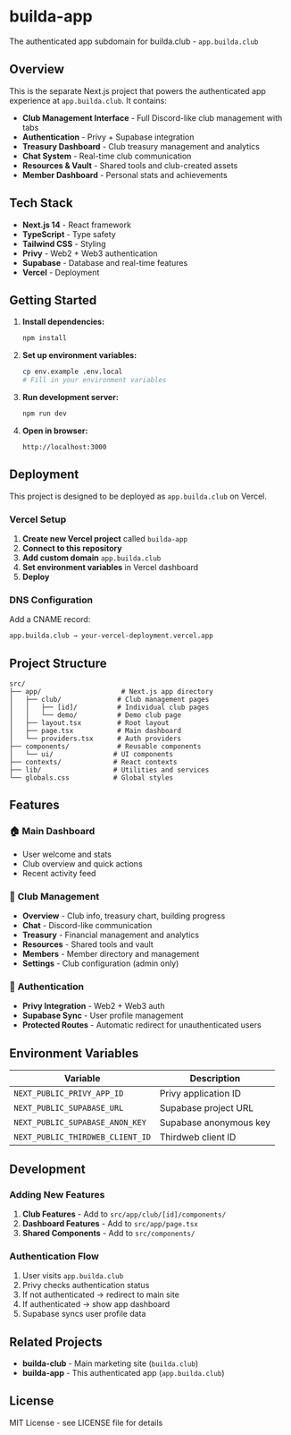 # builda-app

The authenticated app subdomain for builda.club - `app.builda.club`

## Overview

This is the separate Next.js project that powers the authenticated app experience at `app.builda.club`. It contains:

- **Club Management Interface** - Full Discord-like club management with tabs
- **Authentication** - Privy + Supabase integration
- **Treasury Dashboard** - Club treasury management and analytics
- **Chat System** - Real-time club communication
- **Resources & Vault** - Shared tools and club-created assets
- **Member Dashboard** - Personal stats and achievements

## Tech Stack

- **Next.js 14** - React framework
- **TypeScript** - Type safety
- **Tailwind CSS** - Styling
- **Privy** - Web2 + Web3 authentication
- **Supabase** - Database and real-time features
- **Vercel** - Deployment

## Getting Started

1. **Install dependencies:**
   ```bash
   npm install
   ```

2. **Set up environment variables:**
   ```bash
   cp env.example .env.local
   # Fill in your environment variables
   ```

3. **Run development server:**
   ```bash
   npm run dev
   ```

4. **Open in browser:**
   ```
   http://localhost:3000
   ```

## Deployment

This project is designed to be deployed as `app.builda.club` on Vercel.

### Vercel Setup

1. **Create new Vercel project** called `builda-app`
2. **Connect to this repository**
3. **Add custom domain** `app.builda.club`
4. **Set environment variables** in Vercel dashboard
5. **Deploy**

### DNS Configuration

Add a CNAME record:
```
app.builda.club → your-vercel-deployment.vercel.app
```

## Project Structure

```
src/
├── app/                    # Next.js app directory
│   ├── club/              # Club management pages
│   │   ├── [id]/          # Individual club pages
│   │   └── demo/          # Demo club page
│   ├── layout.tsx         # Root layout
│   ├── page.tsx           # Main dashboard
│   └── providers.tsx      # Auth providers
├── components/            # Reusable components
│   └── ui/               # UI components
├── contexts/             # React contexts
├── lib/                  # Utilities and services
└── globals.css           # Global styles
```

## Features

### 🏠 **Main Dashboard**
- User welcome and stats
- Club overview and quick actions
- Recent activity feed

### 🏢 **Club Management**
- **Overview** - Club info, treasury chart, building progress
- **Chat** - Discord-like communication
- **Treasury** - Financial management and analytics
- **Resources** - Shared tools and vault
- **Members** - Member directory and management
- **Settings** - Club configuration (admin only)

### 🔐 **Authentication**
- **Privy Integration** - Web2 + Web3 auth
- **Supabase Sync** - User profile management
- **Protected Routes** - Automatic redirect for unauthenticated users

## Environment Variables

| Variable | Description |
|----------|-------------|
| `NEXT_PUBLIC_PRIVY_APP_ID` | Privy application ID |
| `NEXT_PUBLIC_SUPABASE_URL` | Supabase project URL |
| `NEXT_PUBLIC_SUPABASE_ANON_KEY` | Supabase anonymous key |
| `NEXT_PUBLIC_THIRDWEB_CLIENT_ID` | Thirdweb client ID |

## Development

### Adding New Features

1. **Club Features** - Add to `src/app/club/[id]/components/`
2. **Dashboard Features** - Add to `src/app/page.tsx`
3. **Shared Components** - Add to `src/components/`

### Authentication Flow

1. User visits `app.builda.club`
2. Privy checks authentication status
3. If not authenticated → redirect to main site
4. If authenticated → show app dashboard
5. Supabase syncs user profile data

## Related Projects

- **builda-club** - Main marketing site (`builda.club`)
- **builda-app** - This authenticated app (`app.builda.club`)

## License

MIT License - see LICENSE file for details